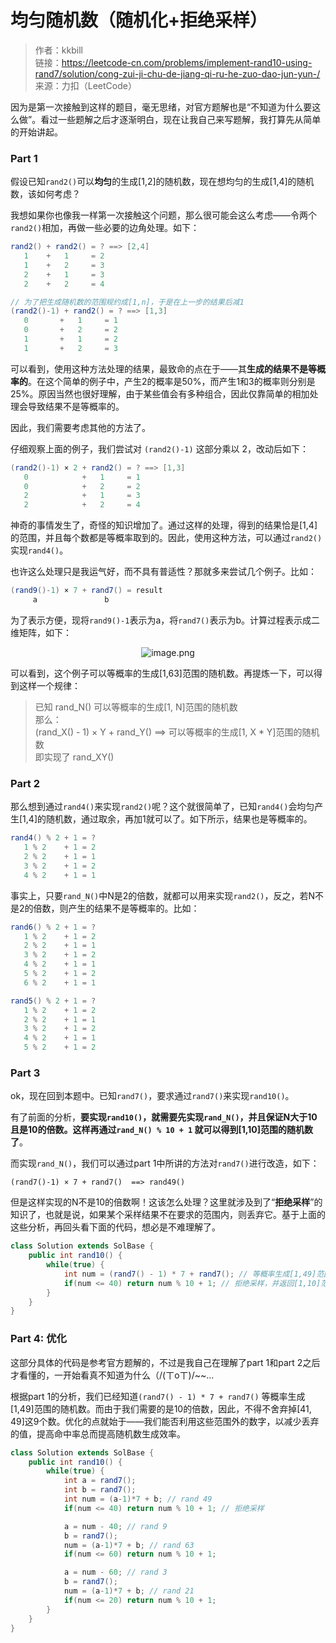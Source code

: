 # 均匀随机数（随机化+拒绝采样）

>作者：kkbill <br>
链接：https://leetcode-cn.com/problems/implement-rand10-using-rand7/solution/cong-zui-ji-chu-de-jiang-qi-ru-he-zuo-dao-jun-yun-/<br>
来源：力扣（LeetCode）

<div class="e1ak08xt1 css-t3oq9f-StyledRenderedMarkdown">
<p>因为是第一次接触到这样的题目，毫无思绪，对官方题解也是“不知道为什么要这么做”。看过一些题解之后才逐渐明白，现在让我自己来写题解，我打算先从简单的开始讲起。</p>

### Part 1

<p>假设已知<code>rand2()</code>可以<strong>均匀</strong>的生成[1,2]的随机数，现在想均匀的生成[1,4]的随机数，该如何考虑？</p>
<p>我想如果你也像我一样第一次接触这个问题，那么很可能会这么考虑——令两个<code>rand2()</code>相加，再做一些必要的边角处理。如下：</p>

```java
rand2() + rand2() = ? ==> [2,4]
   1    +   1     = 2
   1    +   2     = 3
   2    +   1     = 3
   2    +   2     = 4

// 为了把生成随机数的范围规约成[1,n]，于是在上一步的结果后减1
(rand2()-1) + rand2() = ? ==> [1,3]
   0       +   1     = 1
   0       +   2     = 2
   1       +   1     = 2
   1       +   2     = 3
```

<p>可以看到，使用这种方法处理的结果，最致命的点在于——其<strong>生成的结果不是等概率的</strong>。在这个简单的例子中，产生2的概率是50%，而产生1和3的概率则分别是25%。原因当然也很好理解，由于某些值会有多种组合，因此仅靠简单的相加处理会导致结果不是等概率的。</p>
<p>因此，我们需要考虑其他的方法了。</p>
<p>仔细观察上面的例子，我们尝试对 <code>(rand2()-1)</code> 这部分乘以 2，改动后如下：</p>

```java
(rand2()-1) × 2 + rand2() = ? ==> [1,3]
   0            +   1     = 1
   0            +   2     = 2
   2            +   1     = 3
   2            +   2     = 4
```


<p>神奇的事情发生了，奇怪的知识增加了。通过这样的处理，得到的结果恰是[1,4]的范围，并且每个数都是等概率取到的。因此，使用这种方法，可以通过<code>rand2()</code>实现<code>rand4()</code>。</p>
<p>也许这么处理只是我运气好，而不具有普适性？那就多来尝试几个例子。比如：</p>

```java
(rand9()-1) × 7 + rand7() = result
     a               b
```

<p>为了表示方便，现将<code>rand9()-1</code>表示为a，将<code>rand7()</code>表示为b。计算过程表示成二维矩阵，如下：</p>
<p align="center"><img src="https://pic.leetcode-cn.com/b3a6cfbc8e1c07a46db94f2af7b45935daf0b65c26649ce1b564e6ccfdf5cecf-image.png" alt="image.png" onerror="this.src='data:image/svg+xml,%3Csvg height=\'150\' viewBox=\'0 0 150 150\' width=\'150\' xmlns=\'http://www.w3.org/2000/svg\'%3E%3Cpath d=\'m2465 2286.42347-18.95363-18.92555-50.0112 43.79935-24.62708-24.5906-33.41155 24.5906-22.99654-17.22567v-73.0716c0-2.20914 1.79086-4 4-4h142c2.20914 0 4 1.79086 4 4zm-122-25.59081c5.52285 0 10-4.47052 10-9.98518 0-5.51467-4.47715-9.98519-10-9.98519s-10 4.47052-10 9.98519c0 5.51466 4.47715 9.98518 10 9.98518zm122 40.89296v61.27438c0 2.20914-1.79086 4-4 4h-142c-2.20914 0-4-1.79086-4-4v-53.62625l22.99654 17.22567 33.41155-24.5906 24.62708 24.5906 50.0112-43.79935z\' fill=\'%23eee\' fill-rule=\'evenodd\' transform=\'translate(-2315 -2217)\'/%3E%3C/svg%3E'; "></p>
<p>可以看到，这个例子可以等概率的生成[1,63]范围的随机数。再提炼一下，可以得到这样一个规律：</p>

>已知 rand_N() 可以等概率的生成[1, N]范围的随机数<br>
那么：<br>
(rand_X() - 1) × Y + rand_Y() ==> 可以等概率的生成[1, X * Y]范围的随机数<br>
即实现了 rand_XY()



<h3>Part 2</h3>
<p>那么想到通过<code>rand4()</code>来实现<code>rand2()</code>呢？这个就很简单了，已知<code>rand4()</code>会均匀产生[1,4]的随机数，通过取余，再加1就可以了。如下所示，结果也是等概率的。</p>

```java
rand4() % 2 + 1 = ?
   1 % 2    + 1 = 2
   2 % 2    + 1 = 1
   3 % 2    + 1 = 2
   4 % 2    + 1 = 1
```


<p>事实上，只要<code>rand_N()</code>中N是2的倍数，就都可以用来实现<code>rand2()</code>，反之，若N不是2的倍数，则产生的结果不是等概率的。比如：</p>

```java
rand6() % 2 + 1 = ?
   1 % 2    + 1 = 2
   2 % 2    + 1 = 1
   3 % 2    + 1 = 2
   4 % 2    + 1 = 1
   5 % 2    + 1 = 2
   6 % 2    + 1 = 1

rand5() % 2 + 1 = ?
   1 % 2    + 1 = 2
   2 % 2    + 1 = 1
   3 % 2    + 1 = 2
   4 % 2    + 1 = 1
   5 % 2    + 1 = 2
```

<h3>Part 3</h3>
<p>ok，现在回到本题中。已知<code>rand7()</code>，要求通过<code>rand7()</code>来实现<code>rand10()</code>。</p>
<p>有了前面的分析，<strong>要实现<code>rand10()</code>，就需要先实现<code>rand_N()</code>，并且保证N大于10且是10的倍数。这样再通过<code>rand_N() % 10 + 1</code> 就可以得到[1,10]范围的随机数了</strong>。</p>
<p>而实现<code>rand_N()</code>，我们可以通过part 1中所讲的方法对<code>rand7()</code>进行改造，如下：</p>

`(rand7()-1) × 7 + rand7()  ==> rand49()`

<p>但是这样实现的N不是10的倍数啊！这该怎么处理？这里就涉及到了“<strong>拒绝采样</strong>”的知识了，也就是说，如果某个采样结果不在要求的范围内，则丢弃它。基于上面的这些分析，再回头看下面的代码，想必是不难理解了。</p>

```java
class Solution extends SolBase {
    public int rand10() {
        while(true) {
            int num = (rand7() - 1) * 7 + rand7(); // 等概率生成[1,49]范围的随机数
            if(num <= 40) return num % 10 + 1; // 拒绝采样，并返回[1,10]范围的随机数
        }
    }
}
```

### Part 4: 优化

<p>这部分具体的代码是参考官方题解的，不过是我自己在理解了part 1和part 2之后才看懂的，一开始看真不知道为什么（/(ㄒoㄒ)/~~...</p>
<p>根据part 1的分析，我们已经知道<code>(rand7() - 1) * 7 + rand7()</code> 等概率生成[1,49]范围的随机数。而由于我们需要的是10的倍数，因此，不得不舍弃掉[41, 49]这9个数。优化的点就始于——我们能否利用这些范围外的数字，以减少丢弃的值，提高命中率总而提高随机数生成效率。</p>

```java
class Solution extends SolBase {
    public int rand10() {
        while(true) {
            int a = rand7();
            int b = rand7();
            int num = (a-1)*7 + b; // rand 49
            if(num <= 40) return num % 10 + 1; // 拒绝采样

            a = num - 40; // rand 9
            b = rand7();
            num = (a-1)*7 + b; // rand 63
            if(num <= 60) return num % 10 + 1;

            a = num - 60; // rand 3
            b = rand7();
            num = (a-1)*7 + b; // rand 21
            if(num <= 20) return num % 10 + 1;
        }
    }
}
```

</div>
